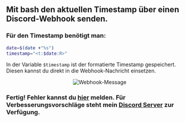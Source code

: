 ## Mit bash den aktuellen Timestamp über einen Discord-Webhook senden.

### Für den Timestamp benötigt man:
``` bash
date=$(date +"%s")
timestamp="<t:$date:R>"
```
In der Variable `$timestamp` ist der formatierte Timestamp gespeichert. Diesen kannst du direkt in die Webhook-Nachricht einsetzen.
<p align="center">
<img src="https://data.jonnytutorials.de/img/timestamp-webhook-github/1.png" alt="Webhook-Message">
</p>

### Fertig! Fehler kannst du [hier](https://github.com/jonnytutorials/discord-timestamp-webhook-bash/issues/new) melden. Für Verbesserungsvorschläge steht mein [Discord Server](https://discord.gg/s9tD46Fwh8) zur Verfügung.
